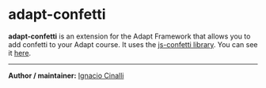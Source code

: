 # adapt-confetti
**adapt-confetti** is an extension for the Adapt Framework that allows you to add confetti to your Adapt course. It uses the [js-confetti library](https://github.com/loonywizard/js-confetti). You can see it [here](https://adaptlearning-no-core.web.app/#/id/expo-35).

----------------------------


**Author / maintainer:** [Ignacio Cinalli](https://github.com/nachocinalli)  